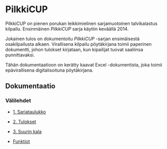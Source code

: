 # PilkkiCUP

PilkkiCUP on pienen porukan leikkimielinen sarjamuotoinen talvikalastus kilpailu. Ensinmäinen _PilkkiCUP_ sarja käytiin keväällä 2014.

Jokainen tulos on dokumentoitu _PilkkiCUP_ -sarjan ensimäisestä osakilpailusta alkaen. Virallisena kilpailu pöytäkirjana toimii paperinen dokumentti, johon tulokset kirjataan, kun kipailijat tuovat saaliinsa punnittavaksi. 

Tähän dokumentaatioon on kerätty kaavat Excel -dokumentista, joka toimii epävirallisena digitalisoituna pöytäkirjana.

## Dokumentaatio
### Välilehdet
- [1. Sarjataulukko](standings.md)
- [2. Tulokset](results.md)
- [3. Suurin kala]()

  
- [Funktiot](functions.md)
